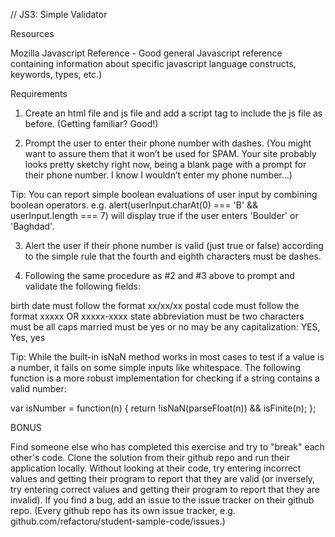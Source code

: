//
JS3: Simple Validator

Resources

Mozilla Javascript Reference - Good general Javascript reference containing information about specific javascript language constructs, keywords, types, etc.)


Requirements

1) Create an html file and js file and add a script tag to include the js file as before. (Getting familiar? Good!)

2) Prompt the user to enter their phone number with dashes. (You might want to assure them that it won’t be used for SPAM. Your site probably looks pretty sketchy right now, being a blank page with a prompt for their phone number. I know I wouldn’t enter my phone number...)

Tip: You can report simple boolean evaluations of user input by combining boolean operators.
e.g. alert(userInput.charAt(0) === 'B' && userInput.length === 7)
will display true if the user enters 'Boulder' or 'Baghdad'.  

3) Alert the user if their phone number is valid (just true or false) according to the simple rule that the fourth and eighth characters must be dashes.

4) Following the same procedure as #2 and #3 above to prompt and validate the following fields:

birth date
	must follow the format xx/xx/xx
postal code
	must follow the format xxxxx OR xxxxx-xxxx
state abbreviation
	must be two characters
	must be all caps
married
	must be yes or no
	may be any capitalization: YES, Yes, yes

Tip: While the built-in isNaN method works in most cases to test if a value is a number, it fails on some simple inputs like whitespace. The following function is a more robust implementation for checking if a string contains a valid number:

var isNumber = function(n) {
 return !isNaN(parseFloat(n)) && isFinite(n);
};

BONUS

Find someone else who has completed this exercise and try to "break" each other's code. Clone the solution from their github repo and run their application locally. Without looking at their code, try entering incorrect values and getting their program to report that they are valid (or inversely, try entering correct values and getting their program to report that they are invalid). If you find a bug, add an issue to the issue tracker on their github repo. (Every github repo has its own issue tracker, e.g. github.com/refactoru/student-sample-code/issues.)